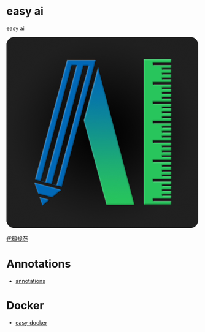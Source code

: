 # easy ai
easy ai

![logo](./logo.png)

[代码规范](http://www.imooc.com/article/19184?block_id=tuijian_wz#child_5_1)

# Annotations
  * [annotations](https://github.com/lpj0822/auto_sample_mark)

# Docker
* [easy_docker](https://github.com/MiniBullLab/easy_docker)

